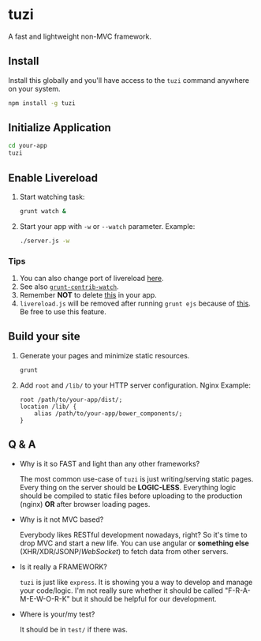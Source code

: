 tuzi
====

A fast and lightweight non-MVC framework.

## Install

Install this globally and you'll have access to the `tuzi` command anywhere on your system.

```sh
npm install -g tuzi
```

## Initialize Application

```sh
cd your-app
tuzi
```

## Enable Livereload

1. Start watching task:

   ```sh
   grunt watch &
   ```

2. Start your app with `-w` or `--watch` parameter. Example:

   ```sh
   ./server.js -w
   ```

### Tips

1. You can also change port of livereload [here](./Gruntfile.js#L10).
2. See also [`grunt-contrib-watch`](https://github.com/gruntjs/grunt-contrib-watch#optionslivereload).
3. Remember **NOT** to delete [this](./public/partial/scripts.html#L3) in your app.
4. `livereload.js` will be removed after running `grunt ejs` because of [this](./Gruntfile.js#L39).
   Be free to use this feature.


## Build your site

1. Generate your pages and minimize static resources.

   ```sh
   grunt
   ```

2. Add `root` and `/lib/` to your HTTP server configuration. Nginx Example:

   ```nginx
   root /path/to/your-app/dist/;
   location /lib/ {
       alias /path/to/your-app/bower_components/;
   }
   ```

## Q & A

 * Why is it so FAST and light than any other frameworks?

   The most common use-case of `tuzi` is just writing/serving static
   pages. Every thing on the server should be **LOGIC-LESS**. 
   Everything logic should be compiled to static files before uploading
   to the production (nginx) **OR** after browser loading pages.

 * Why is it not MVC based?

   Everybody likes RESTful development nowadays, right? So it's time to
   drop MVC and start a new life. You can use angular or **something else**
   (XHR/XDR/JSONP/*WebSocket*) to fetch data from other servers.

 * Is it really a FRAMEWORK?

   `tuzi` is just like `express`. It is showing you a way to develop and
   manage your code/logic. I'm not really sure whether it should be called
   "F-R-A-M-E-W-O-R-K" but it should be helpful for our development.
 
 * Where is your/my test?

   It should be in `test/` if there was.
